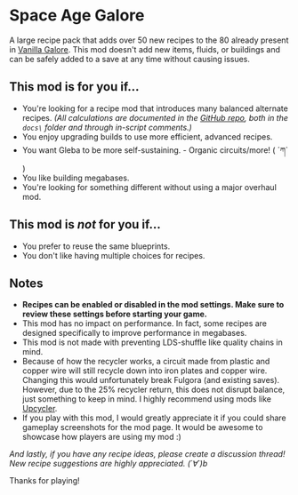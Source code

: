 # Space Age Galore

A large recipe pack that adds over 50 new recipes to the 80 already present in [Vanilla Galore](https://mods.factorio.com/mod/vanilla_galore_continued). This mod doesn't add new items, fluids, or buildings and can be safely added to a save at any time without causing issues.

## This mod is for you if...

-   You're looking for a recipe mod that introduces many balanced alternate recipes. _(All calculations are documented in the [GitHub repo](https://github.com/JTnadrooi/Project-Galore), both in the `docs\` folder and through in-script comments.)_
-   You enjoy upgrading builds to use more efficient, advanced recipes.
-   You want Gleba to be more self-sustaining. - Organic circuits/more! ( ´ཀ` )
-   You like building megabases.
-   You're looking for something different without using a major overhaul mod.

## This mod is _not_ for you if...

-   You prefer to reuse the same blueprints.
-   You don't like having multiple choices for recipes.

## Notes

-   **Recipes can be enabled or disabled in the mod settings. Make sure to review these settings before starting your game.**
-   This mod has no impact on performance. In fact, some recipes are designed specifically to improve performance in megabases.
-   This mod is not made with preventing LDS-shuffle like quality chains in mind.
-   Because of how the recycler works, a circuit made from plastic and copper wire will still recycle down into iron plates and copper wire. Changing this would unfortunately break Fulgora (and existing saves). However, due to the 25% recycler return, this does not disrupt balance, just something to keep in mind. I highly recommend using mods like [Upcycler](https://mods.factorio.com/mod/upcycler).
-   If you play with this mod, I would greatly appreciate it if you could share gameplay screenshots for the mod page. It would be awesome to showcase how players are using my mod :)

_And lastly, if you have any recipe ideas, please create a discussion thread! New recipe suggestions are highly appreciated. (´∀`)b_

Thanks for playing!
